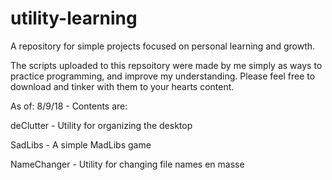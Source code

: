 # utility-learning
A repository for simple projects focused on personal learning and growth. 


The scripts uploaded to this repsoitory were made by me simply as ways to practice programming, and improve my understanding. 
Please feel free to download and tinker with them to your hearts content.

As of: 8/9/18 - Contents are:

deClutter - Utility for organizing the desktop

SadLibs - A simple MadLibs game

NameChanger - Utility for changing file names en masse
